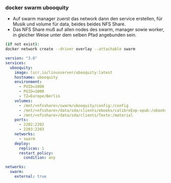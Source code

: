 
### docker swarm ubooquity

- Auf swarm manager zuerst das network dann den service erstellen, für Musik und volume für data, beides beides NFS Share.
- Das NFS Share muß auf allen nodes des swarm, manager sowie worker, in gleicher Weise unter dem selben Pfad angebunden sein. 
```bash
(if not exist):
docker network create --driver overlay --attachable swarm
```
```yaml
version: "3.6"
services:
  ubooquity:
    image: lscr.io/linuxserver/ubooquity:latest
    hostname: ubooquity
    environment:
      - PUID=1000
      - PGID=1000
      - TZ=Europe/Berlin
    volumes:
      - /mnt/<nfsshare>/swarm/ubooquity/config:/config
      - /mnt/<nfsshare>/data/sda/clients/ebooks/calibreExp-epub:/ubooks
      - /mnt/<nfsshare>/data/sda/clients/Texte:/material
    ports:
      - 2202:2202
      - 2203:2203
    networks:
      - swarm
    deploy:
      replicas: 1
      restart_policy:
        condition: any

networks:
  swarm:
    external: true
```